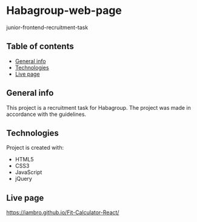 # Habagroup-web-page
junior-frontend-recruitment-task

## Table of contents
* [General info](#general-info)
* [Technologies](#technologies)
* [Live page](#live-page)

## General info
This project is a recruitment task for Habagroup. The project was made in accordance with the guidelines.

## Technologies
Project is created with:
* HTML5
* CSS3
* JavaScript
* jQuery

## Live page
https://iambro.github.io/Fit-Calculator-React/
